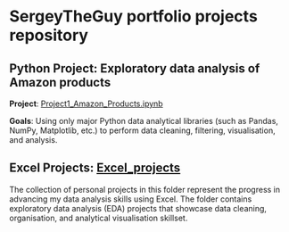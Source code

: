 # SergeyTheGuy portfolio projects repository
## Python Project: Exploratory data analysis of Amazon products
**Project**: [Project1_Amazon_Products.ipynb](https://github.com/SergeyTheGuy/Data-Analysis-Portfolio/blob/cef73cec4d7c0d523062b871f6823fbd81e498d2/PYTHON_projects/Project1_Amazon_Products.ipynb)

**Goals**: Using only major Python data analytical libraries (such as Pandas, NumPy, Matplotlib, etc.) to perform data cleaning, filtering, visualisation, and analysis.

## Excel Projects: [Excel_projects](https://github.com/SergeyTheGuy/Data-Analysis-Portfolio/tree/51dfb65a33aaa03ca79059ec187ce6931f783cf7/EXCEL_projects)
The collection of personal projects in this folder represent the progress in advancing my data analysis skills using Excel. The folder contains exploratory data analysis (EDA) projects that showcase data cleaning, organisation, and analytical visualisation skillset. 
